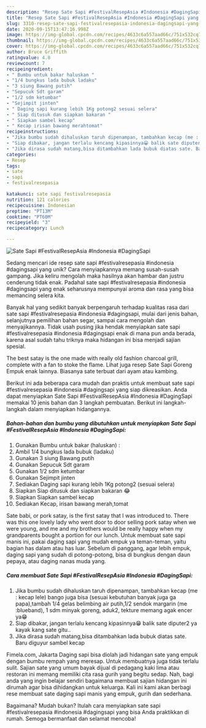 ```yaml
---
description: "Resep Sate Sapi #FestivalResepAsia #Indonesia #DagingSapi yang Bikin Ngiler"
title: "Resep Sate Sapi #FestivalResepAsia #Indonesia #DagingSapi yang Bikin Ngiler"
slug: 3310-resep-sate-sapi-festivalresepasia-indonesia-dagingsapi-yang-bikin-ngiler
date: 2020-09-15T13:47:16.998Z
image: https://img-global.cpcdn.com/recipes/4633c6a557aad66c/751x532cq70/sate-sapi-festivalresepasia-indonesia-dagingsapi-foto-resep-utama.jpg
thumbnail: https://img-global.cpcdn.com/recipes/4633c6a557aad66c/751x532cq70/sate-sapi-festivalresepasia-indonesia-dagingsapi-foto-resep-utama.jpg
cover: https://img-global.cpcdn.com/recipes/4633c6a557aad66c/751x532cq70/sate-sapi-festivalresepasia-indonesia-dagingsapi-foto-resep-utama.jpg
author: Bruce Griffith
ratingvalue: 4.8
reviewcount: 7
recipeingredient:
- " Bumbu untuk bakar haluskan "
- "1/4 bungkus lada bubuk ladaku"
- "3 siung Bawang putih"
- "Sepucuk Sdt garam"
- "1/2 sdm ketumbar"
- "Sejimpit jinten"
- " Daging sapi kurang lebih 1Kg potong2 sesuai selera"
- " Siap ditusuk dan siapkan bakaran "
- " Siapkan sambel kecap"
- " Kecap irisan bawang merahtomat"
recipeinstructions:
- "Jika bumbu sudah dihaluskan taruh dipenampan, tambahkan kecap (me : kecap lele) bango juga bisa (sesuai kebutuhan banyak juga ga papa),tambah 1/4 gelas belimbing air putih,1/2 sendok margarin (me :blueband), 1 sdm minyak goreng, aduk2, tekture memang agak encer ya😁"
- "Siap dibakar, jangan terlalu kencang kipasinnya😁 balik sate diputer2 ya kayak kang sate gitu.."
- "Jika dirasa sudah matang,bisa ditambahkan lada bubuk diatas sate. Baru diguyur sambel kecap"
categories:
- Resep
tags:
- sate
- sapi
- festivalresepasia

katakunci: sate sapi festivalresepasia 
nutrition: 121 calories
recipecuisine: Indonesian
preptime: "PT13M"
cooktime: "PT60M"
recipeyield: "3"
recipecategory: Lunch

---
```



![Sate Sapi #FestivalResepAsia #Indonesia #DagingSapi](https://img-global.cpcdn.com/recipes/4633c6a557aad66c/751x532cq70/sate-sapi-festivalresepasia-indonesia-dagingsapi-foto-resep-utama.jpg)

Sedang mencari ide resep sate sapi #festivalresepasia #indonesia #dagingsapi yang unik? Cara menyiapkannya memang susah-susah gampang. Jika keliru mengolah maka hasilnya akan hambar dan justru cenderung tidak enak. Padahal sate sapi #festivalresepasia #indonesia #dagingsapi yang enak seharusnya mempunyai aroma dan rasa yang bisa memancing selera kita.

Banyak hal yang sedikit banyak berpengaruh terhadap kualitas rasa dari sate sapi #festivalresepasia #indonesia #dagingsapi, mulai dari jenis bahan, selanjutnya pemilihan bahan segar, sampai cara mengolah dan menyajikannya. Tidak usah pusing jika hendak menyiapkan sate sapi #festivalresepasia #indonesia #dagingsapi enak di mana pun anda berada, karena asal sudah tahu triknya maka hidangan ini bisa menjadi sajian spesial.

The best satay is the one made with really old fashion charcoal grill, complete with a fan to stoke the flame. Lihat juga resep Sate Sapi Goreng Empuk enak lainnya. Biasanya sate terbuat dari ayam atau kambing.


Berikut ini ada beberapa cara mudah dan praktis untuk membuat sate sapi #festivalresepasia #indonesia #dagingsapi yang siap dikreasikan. Anda dapat menyiapkan Sate Sapi #FestivalResepAsia #Indonesia #DagingSapi memakai 10 jenis bahan dan 3 langkah pembuatan. Berikut ini langkah-langkah dalam menyiapkan hidangannya.

<!--inarticleads1-->

##### Bahan-bahan dan bumbu yang dibutuhkan untuk menyiapkan Sate Sapi #FestivalResepAsia #Indonesia #DagingSapi:

1. Gunakan  Bumbu untuk bakar (haluskan) :
1. Ambil 1/4 bungkus lada bubuk (ladaku)
1. Gunakan 3 siung Bawang putih
1. Gunakan Sepucuk Sdt garam
1. Gunakan 1/2 sdm ketumbar
1. Gunakan Sejimpit jinten
1. Sediakan  Daging sapi kurang lebih 1Kg potong2 (sesuai selera)
1. Siapkan  Siap ditusuk dan siapkan bakaran 😂
1. Siapkan  Siapkan sambel kecap
1. Sediakan  Kecap, irisan bawang merah,tomat


Sate babi, or pork satay, is the first satay that I was introduced to. There was this one lovely lady who went door to door selling pork satay when we were young, and me and my brothers would be really happy when my grandparents bought a portion for our lunch. Untuk membuat sate sapi manis ini, pakai daging sapi yang mudah empuk ya teman-teman, yaitu bagian has dalam atau has luar. Sebelum di panggang, agar lebih empuk, daging sapi yang sudah di potong-potong, bisa di bungkus dengan daun pepaya, atau daging nanas muda yang. 

<!--inarticleads2-->

##### Cara membuat Sate Sapi #FestivalResepAsia #Indonesia #DagingSapi:

1. Jika bumbu sudah dihaluskan taruh dipenampan, tambahkan kecap (me : kecap lele) bango juga bisa (sesuai kebutuhan banyak juga ga papa),tambah 1/4 gelas belimbing air putih,1/2 sendok margarin (me :blueband), 1 sdm minyak goreng, aduk2, tekture memang agak encer ya😁
1. Siap dibakar, jangan terlalu kencang kipasinnya😁 balik sate diputer2 ya kayak kang sate gitu..
1. Jika dirasa sudah matang,bisa ditambahkan lada bubuk diatas sate. Baru diguyur sambel kecap


Fimela.com, Jakarta Daging sapi bisa diolah jadi hidangan sate yang empuk dengan bumbu rempah yang meresap. Untuk membuatnya juga tidak terlalu sulit. Sajian sate yang umum bayak dijual di pedagang kaki lima atau restoran ini memang memiliki cita rasa gurih yang begitu sedap. Nah, bagi anda yang ingin belajar sendiri bagaimana membuat sajian hidangan ini dirumah agar bisa dihidangkan untuk keluarga. Kali ini kami akan berbagi rese membuat sate daging sapi manis yang empuk, gurih dan sederhana. 

Bagaimana? Mudah bukan? Itulah cara menyiapkan sate sapi #festivalresepasia #indonesia #dagingsapi yang bisa Anda praktikkan di rumah. Semoga bermanfaat dan selamat mencoba!
